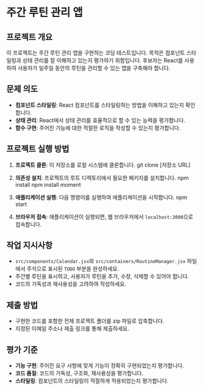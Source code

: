 # 주간 루틴 관리 앱

## 프로젝트 개요

이 프로젝트는 주간 루틴 관리 앱을 구현하는 코딩 테스트입니다. 목적은 컴포넌트 스타일링과 상태 관리를 잘 이해하고 있는지 평가하기 위함입니다. 후보자는 React를 사용하여 사용자가 일주일 동안의 루틴을 관리할 수 있는 앱을 구축해야 합니다.

## 문제 의도

- **컴포넌트 스타일링**: React 컴포넌트를 스타일링하는 방법을 이해하고 있는지 확인합니다.
- **상태 관리**: React에서 상태 관리를 효율적으로 할 수 있는 능력을 평가합니다.
- **함수 구현**: 주어진 기능에 대한 적절한 로직을 작성할 수 있는지 평가합니다.

## 프로젝트 실행 방법

1. **프로젝트 클론**: 이 저장소를 로컬 시스템에 클론합니다.
git clone [저장소 URL]


2. **의존성 설치**: 프로젝트의 루트 디렉토리에서 필요한 패키지를 설치합니다.
npm install
npm install moment

3. **애플리케이션 실행**: 다음 명령어를 실행하여 애플리케이션을 시작합니다.
npm start


4. **브라우저 접속**: 애플리케이션이 실행되면, 웹 브라우저에서 `localhost:3000`으로 접속합니다.

## 작업 지시사항

- `src/components/Calendar.jsx`와 `src/containers/RoutineManager.jsx` 파일에서 주석으로 표시된 `TODO` 부분을 완성하세요.
- 주간별 루틴을 표시하고, 사용자가 루틴을 추가, 수정, 삭제할 수 있어야 합니다.
- 코드의 가독성과 재사용성을 고려하여 작성하세요.

## 제출 방법

- 구현한 코드를 포함한 전체 프로젝트 폴더를 zip 파일로 압축합니다.
- 지정된 이메일 주소나 제출 링크를 통해 제출하세요.

## 평가 기준

- **기능 구현**: 주어진 요구 사항에 맞게 기능이 정확히 구현되었는지 평가합니다.
- **코드 품질**: 코드의 가독성, 구조화, 재사용성을 평가합니다.
- **스타일링**: 컴포넌트의 스타일링이 적절하게 적용되었는지 평가합니다.
